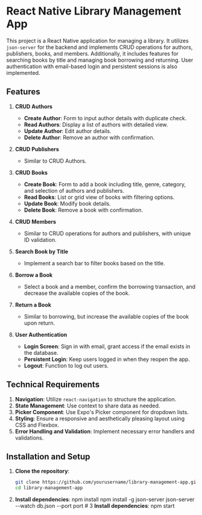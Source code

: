 # React Native Library Management App

This project is a React Native application for managing a library. It utilizes `json-server` for the backend and implements CRUD operations for authors, publishers, books, and members. Additionally, it includes features for searching books by title and managing book borrowing and returning. User authentication with email-based login and persistent sessions is also implemented.

## Features

1. **CRUD Authors**
   - **Create Author**: Form to input author details with duplicate check.
   - **Read Authors**: Display a list of authors with detailed view.
   - **Update Author**: Edit author details.
   - **Delete Author**: Remove an author with confirmation.

2. **CRUD Publishers**
   - Similar to CRUD Authors.

3. **CRUD Books**
   - **Create Book**: Form to add a book including title, genre, category, and selection of authors and publishers.
   - **Read Books**: List or grid view of books with filtering options.
   - **Update Book**: Modify book details.
   - **Delete Book**: Remove a book with confirmation.

4. **CRUD Members**
   - Similar to CRUD operations for authors and publishers, with unique ID validation.

5. **Search Book by Title**
   - Implement a search bar to filter books based on the title.

6. **Borrow a Book**
   - Select a book and a member, confirm the borrowing transaction, and decrease the available copies of the book.

7. **Return a Book**
   - Similar to borrowing, but increase the available copies of the book upon return.

8. **User Authentication**
   - **Login Screen**: Sign in with email, grant access if the email exists in the database.
   - **Persistent Login**: Keep users logged in when they reopen the app.
   - **Logout**: Function to log out users.

## Technical Requirements

1. **Navigation**: Utilize `react-navigation` to structure the application.
2. **State Management**: Use context to share data as needed.
3. **Picker Component**: Use Expo's Picker component for dropdown lists.
4. **Styling**: Ensure a responsive and aesthetically pleasing layout using CSS and Flexbox.
5. **Error Handling and Validation**: Implement necessary error handlers and validations.

## Installation and Setup

1. **Clone the repository**:
   ```bash
   git clone https://github.com/yourusername/library-management-app.git
   cd library-management-app
2. **Install dependencies**:
   npm install
   npm install -g json-server
   json-server --watch db.json --port port #
3 **Install dependencies**:
   npm start



